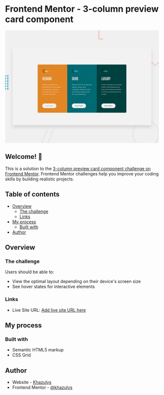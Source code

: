 # Frontend Mentor - 3-column preview card component

![Design preview for the 3-column preview card component coding challenge](./design/desktop-preview.jpg)

## Welcome! 👋

This is a solution to the [3-column preview card component challenge on Frontend Mentor](https://www.frontendmentor.io/challenges/3column-preview-card-component-pH92eAR2-). Frontend Mentor challenges help you improve your coding skills by building realistic projects. 

## Table of contents

- [Overview](#overview)
  - [The challenge](#the-challenge)
  - [Links](#links)
- [My process](#my-process)
  - [Built with](#built-with)
- [Author](#author)

## Overview

### The challenge

Users should be able to:

- View the optimal layout depending on their device's screen size
- See hover states for interactive elements


### Links

- Live Site URL: [Add live site URL here](https://your-live-site-url.com)

## My process

### Built with

- Semantic HTML5 markup
- CSS Grid


## Author

- Website - [Khazulys](https://www.khazulys.netlify.com)
- Frontend Mentor - [@khazulys](https://www.frontendmentor.io/profile/khazulys)
